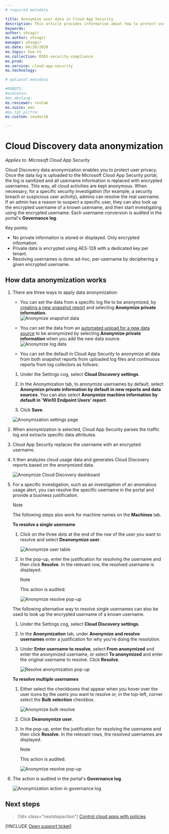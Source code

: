 ```yaml
---
# required metadata

title: Anonymize user data in Cloud App Security
description: This article provides information about how to protect user privacy by anonymizing the usernames in your Cloud Discovery data.
keywords:
author: shsagir
ms.author: shsagir
manager: shsagir
ms.date: 04/20/2020
ms.topic: how-to
ms.collection: M365-security-compliance
ms.prod:
ms.service: cloud-app-security
ms.technology:

# optional metadata

#ROBOTS:
#audience:
#ms.devlang:
ms.reviewer: reutam
ms.suite: ems
#ms.tgt_pltfrm:
ms.custom: seodec18

---
```

# Cloud Discovery data anonymization

*Applies to: Microsoft Cloud App Security*

Cloud Discovery data anonymization enables you to protect user privacy. Once the data log is uploaded to the Microsoft Cloud App Security portal, the log is sanitized and all username information is replaced with encrypted usernames. This way, all cloud activities are kept anonymous. When necessary, for a specific security investigation (for example, a security breach or suspicious user activity), admins can resolve the real username. If an admin has a reason to suspect a specific user, they can also look up the encrypted username of a known username, and then start investigating using the encrypted username. Each username conversion is audited in the portal's **Governance log**.

Key points:

- No private information is stored or displayed. Only encrypted information.
- Private data is encrypted using AES-128 with a dedicated key per tenant.
- Resolving usernames is done ad-hoc, per-username by deciphering a given encrypted username.

## How data anonymization works

1. There are three ways to apply data anonymization:

    - You can set the data from a specific log file to be anonymized, by [creating a new snapshot report](create-snapshot-cloud-discovery-reports.md) and selecting **Anonymize private information**.  
    ![Anonymize snapshot data](media/anonymize-log.png)

    - You can set the data from an [automated upload for a new data source](configure-automatic-log-upload-for-continuous-reports.md) to be anonymized by selecting  **Anonymize private information** when you add the new data source.  
    ![Anonymize log data](media/anonymize-autolog.png)

    - You can set the default in Cloud App Security to anonymize all data from both snapshot reports from uploaded log files and continuous reports from log collectors as follows:

    1. Under the Settings cog, select **Cloud Discovery settings**.

    2. In the Anonymization tab, to anonymize usernames by default, select **Anonymize private information by default in new reports and data sources**. You can also select **Anonymize machine information by default in 'Win10 Endpoint Users' report**.
    3. Click **Save**.

    ![Anonymization settings page](media/anonymizer1.png)

2. When anonymization is selected, Cloud App Security parses the traffic log and extracts specific data attributes.
3. Cloud App Security replaces the username with an encrypted username.
4. It then analyzes cloud usage data and generates Cloud Discovery reports based on the anonymized data.

    ![Anonymize Cloud Discovery dashboard](media/anonymize-dashboard.png)

5. For a specific investigation, such as an investigation of an anomalous usage alert, you can resolve the specific username in the portal and provide a business justification.

    > [!NOTE]
    > The following steps also work for machine names on the **Machines** tab.

    **To resolve a single username**

    1. Click on the three dots at the end of the row of the user you want to resolve and select **Deanonymize user**.

        ![Anonymize user table](media/anonymize-user-table.png)

    1. In the pop-up, enter the justification for resolving the username and then click **Resolve**. In the relevant row, the resolved username is displayed.

        > [!NOTE]
        > This action is audited.

        ![Anonymize resolve pop-up](media/anonymize-resolve-dialog.png)

    The following alternative way to resolve single usernames can also be used to look up the encrypted username of a known username.

    1. Under the Settings cog, select **Cloud Discovery settings**.

    1. In the **Anonymization** tab, under **Anonymize and resolve usernames**  enter a justification for why you're doing the resolution.
    1. Under **Enter username to resolve**, select **From anonymized** and enter the anonymized username, or select **To anonymized** and enter the original username to resolve. Click **Resolve**.

        ![Resolve anonymization pop-up](media/anonymizer.png)

    **To resolve multiple usernames**

    1. Either select the checkboxes that appear when you hover over the user icons by the users you want to resolve or, in the top-left, corner select the **Bulk selection** checkbox.

        ![Anonymize bulk resolve](media/anonymize-bulk-resolve.png)

    1. Click **Deanonymize user**.
    1. In the pop-up, enter the justification for resolving the username and then click **Resolve**. In the relevant rows, the resolved usernames are displayed.

        > [!NOTE]
        > This action is audited.

        ![Anonymize resolve pop-up](media/anonymize-resolve-dialog.png)

6. The action is audited in the portal's **Governance log**.

    ![Anonymization action in governance log](media/anonymize-gov-log.png)

## Next steps

> [!div class="nextstepaction"]
> [Control cloud apps with policies](control-cloud-apps-with-policies.md)

[!INCLUDE [Open support ticket](includes/support.md)]

